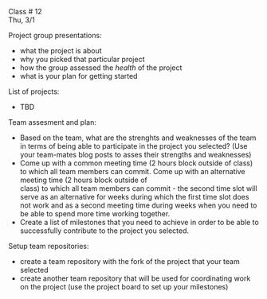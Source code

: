
<div class="lecture2">
<div class="column_date">

Class # 12 <br> 
Thu, 3/1

</div>

<div class="column_materials">
<p markdown="block">

Project group presentations: 
- what the project is about
- why you picked that particular project
- how the group assessed the _health_ of the project
- what is your plan for getting started 

List of projects: 
- TBD

</p>
</div>

<div class="column_assign">
<p markdown="block">

Team assesment and plan:
- Based on the team, what are the strenghts and weaknesses of the team in terms of
being able to participate in the project you selected? (Use your team-mates blog posts to asses
their strengths and weaknesses)
- Come up with a common meeting time (2 hours block outside of class) to which all
team members can commit. Come up with an alternative meeting time (2 hours block outside of  
class) to which all team members can commit - the second time slot will serve as an alternative for 
weeks during which the first time slot does not work and as a second meeting time during weeks
when you need to be able to spend more time working together.
- Create a list of milestones that you need to achieve in order to be able to successfully
contribute to the project you selected. 

Setup team repositories:
- create a team repository with the fork of the project that your team selected 
- create another team repository that will be used for coordinating work on
the project (use the project board to set up your milestones) 
 
</p>
</div>
    
</div>
